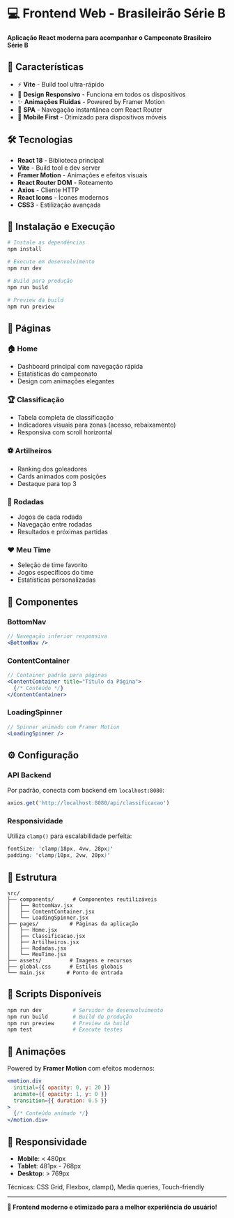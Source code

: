 # 💻 Frontend Web - Brasileirão Série B

**Aplicação React moderna para acompanhar o Campeonato Brasileiro Série B**

## 🌟 Características

- ⚡ **Vite** - Build tool ultra-rápido
- 🎨 **Design Responsivo** - Funciona em todos os dispositivos
- ✨ **Animações Fluidas** - Powered by Framer Motion
- 🔄 **SPA** - Navegação instantânea com React Router
- 📱 **Mobile First** - Otimizado para dispositivos móveis

## 🛠️ Tecnologias

- **React 18** - Biblioteca principal
- **Vite** - Build tool e dev server
- **Framer Motion** - Animações e efeitos visuais
- **React Router DOM** - Roteamento
- **Axios** - Cliente HTTP
- **React Icons** - Ícones modernos
- **CSS3** - Estilização avançada

## 🚀 Instalação e Execução

```bash
# Instale as dependências
npm install

# Execute em desenvolvimento
npm run dev

# Build para produção
npm run build

# Preview da build
npm run preview
```

## 📱 Páginas

### 🏠 Home
- Dashboard principal com navegação rápida
- Estatísticas do campeonato
- Design com animações elegantes

### 🏆 Classificação
- Tabela completa de classificação
- Indicadores visuais para zonas (acesso, rebaixamento)
- Responsiva com scroll horizontal

### ⚽ Artilheiros
- Ranking dos goleadores
- Cards animados com posições
- Destaque para top 3

### 📅 Rodadas
- Jogos de cada rodada
- Navegação entre rodadas
- Resultados e próximas partidas

### ❤️ Meu Time
- Seleção de time favorito
- Jogos específicos do time
- Estatísticas personalizadas

## 🎨 Componentes

### BottomNav
```jsx
// Navegação inferior responsiva
<BottomNav />
```

### ContentContainer
```jsx
// Container padrão para páginas
<ContentContainer title="Título da Página">
  {/* Conteúdo */}
</ContentContainer>
```

### LoadingSpinner
```jsx
// Spinner animado com Framer Motion
<LoadingSpinner />
```

## ⚙️ Configuração

### API Backend
Por padrão, conecta com backend em `localhost:8080`:

```javascript
axios.get('http://localhost:8080/api/classificacao')
```

### Responsividade
Utiliza `clamp()` para escalabilidade perfeita:

```css
fontSize: 'clamp(18px, 4vw, 28px)'
padding: 'clamp(10px, 2vw, 20px)'
```

## 📁 Estrutura

```
src/
├── components/      # Componentes reutilizáveis
│   ├── BottomNav.jsx
│   ├── ContentContainer.jsx
│   └── LoadingSpinner.jsx
├── pages/          # Páginas da aplicação
│   ├── Home.jsx
│   ├── Classificacao.jsx
│   ├── Artilheiros.jsx
│   ├── Rodadas.jsx
│   └── MeuTime.jsx
├── assets/         # Imagens e recursos
├── global.css      # Estilos globais
└── main.jsx       # Ponto de entrada
```

## 🎯 Scripts Disponíveis

```bash
npm run dev          # Servidor de desenvolvimento
npm run build        # Build de produção
npm run preview      # Preview da build
npm test             # Execute testes
```

## 🎨 Animações

Powered by **Framer Motion** com efeitos modernos:

```jsx
<motion.div
  initial={{ opacity: 0, y: 20 }}
  animate={{ opacity: 1, y: 0 }}
  transition={{ duration: 0.5 }}
>
  {/* Conteúdo animado */}
</motion.div>
```

## 📱 Responsividade

- **Mobile**: < 480px
- **Tablet**: 481px - 768px  
- **Desktop**: > 769px

Técnicas: CSS Grid, Flexbox, clamp(), Media queries, Touch-friendly

---

**🎉 Frontend moderno e otimizado para a melhor experiência do usuário!**
